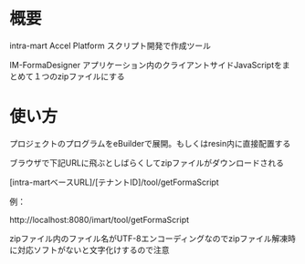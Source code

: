 # 概要
intra-mart Accel Platform スクリプト開発で作成ツール

IM-FormaDesigner アプリケーション内のクライアントサイドJavaScriptをまとめて１つのzipファイルにする

# 使い方
プロジェクトのプログラムをeBuilderで展開。もしくはresin内に直接配置する

ブラウザで下記URLに飛ぶとしばらくしてzipファイルがダウンロードされる

[intra-martベースURL]/[テナントID]/tool/getFormaScript

例：

http://localhost:8080/imart/tool/getFormaScript

zipファイル内のファイル名がUTF-8エンコーディングなのでzipファイル解凍時に対応ソフトがないと文字化けするので注意
